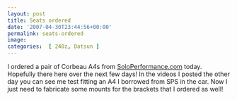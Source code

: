 ```yaml
---
layout: post
title: Seats ordered
date: '2007-04-30T23:44:56+00:00'
permalink: seats-ordered
image: 
categories:  [ 240z, Datsun ]
---
```

I ordered a pair of Corbeau A4s from [SoloPerformance.com](https://www.soloperformance.com) today. Hopefully there here over the next few days! In the videos I posted the other day you can see me test fitting an A4 I borrowed from SPS in the car. Now I just need to fabricate some mounts for the brackets that I ordered as well!

